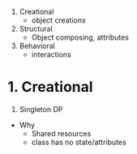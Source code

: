 1. Creational
   - object creations
2. Structural
   - Object composing, attributes
3. Behavioral
   - interactions

# 1. Creational

1. Singleton DP

- Why
  - Shared resources
  - class has no state/attributes
